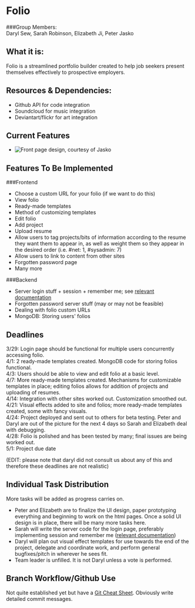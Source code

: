 Folio
=========
###Group Members:  
Daryl Sew, Sarah Robinson, Elizabeth Ji, Peter Jasko  

What it is:  
-----------
Folio is a streamlined portfolio builder created to help job seekers present themselves effectively to prospective employers.  

Resources & Dependencies:
------------------------
*   Github API for code integration  
*   Soundcloud for music integration
*   Deviantart/flickr for art integration

Current Features
----------------
*   ![Front page design](http://i1322.photobucket.com/albums/u568/Daryl_LikeaBoshkosh/ScreenShot2013-03-25at105308PM1_zpsb15aa15b.png), courtesy of Jasko   

Features To Be Implemented
--------------------------

###Frontend  
*   Choose a custom URL for your folio (if we want to do this)  
*   View folio  
*   Ready-made templates
*   Method of customizing templates
*   Edit folio  
*   Add project  
*   Upload resume  
*   Allow users to tag projects/bits of information according to the resume they want them to appear in, as well as weight them so they appear in the desired order (i.e. #net: 1, #sysadmin: 7)  
*   Allow users to link to content from other sites  
*   Forgotten password page  
*   Many more

###Backend  
*   Server login stuff + session + remember me; see [relevant documentation](http://pythonhosted.org/Flask-Login/)
*   Forgotten password server stuff (may or may not be feasible)
*   Dealing with folio custom URLs
*   MongoDB: Storing users' folios

Deadlines
---------
3/29: Login page should be functional for multiple users concurrently accessing folio.  
4/1: 2 ready-made templates created. MongoDB code for storing folios functional.  
4/3: Users should be able to view and edit folio at a basic level.  
4/7: More ready-made templates created. Mechanisms for customizable templates in place; editing folios allows for addition of projects and uploading of resumes.  
4/14: Integration with other sites worked out. Customization smoothed out.  
4/21: Visual effects added to site and folios; more ready-made templates created, some with fancy visuals.  
4/24: Project deployed and sent out to others for beta testing. Peter and Daryl are out of the picture for the next 4 days so Sarah and Elizabeth deal with debugging.  
4/28: Folio is polished and has been tested by many; final issues are being worked out.  
5/1: Project due date  

(EDIT: please note that daryl did not consult us about any of this and therefore these deadlines are not realistic)

Individual Task Distribution
----------------------------
More tasks will be added as progress carries on.  
*   Peter and Elizabeth are to finalize the UI design, paper prototyping everything and beginning to work on the html pages. Once a solid UI design is in place, there will be many more tasks here.  
*   Sarah will write the server code for the login page, preferably implementing session and remember me ([relevant documentation](http://pythonhosted.org/Flask-Login/)) 
*   Daryl will plan out visual effect templates for use towards the end of the project, delegate and coordinate work, and perform general bugfixes/pitch in wherever he sees fit.
*   Team leader is unfilled. It is not Daryl unless a vote is performed.

Branch Workflow/Github Use
--------------------------
Not quite established yet but have a [Git Cheat Sheet](http://byte.kde.org/~zrusin/git/git-cheat-sheet-medium.png). Obviously write detailed commit messages.  
